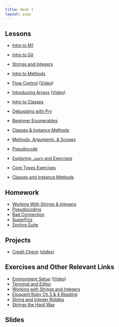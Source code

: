```yaml
---
title: Week 1
layout: page
---
```


## Lessons

* [Intro to M1](slides/intro_to_m1)
* [Intro to Git](lessons/intro_to_git)
* [Strings and Integers](lessons/strings_and_integers)
* [Intro to Methods](lessons/intro_to_methods)
* [Flow Control](lessons/flow_control) ([Video](https://www.youtube.com/watch?v=iZkQWR9_RpY))
* [Introducing Arrays](lessons/arrays_101) ([Video](https://www.youtube.com/watch?v=nlwU1YtQ9SU))
* [Intro to Classes](lessons/intro_to_classes)
* [Debugging with Pry](lessons/debugging_with_pry)
* [Beginner Enumerables](lessons/beginner_enumerables)  
* [Classes & Instance Methods](lessons/classes_and_instance_methods)
* [Methods, Arguments, & Scopes](lessons/methods_arguments_and_scopes.markdown)








* [Pseudocode](lessons/pseudocoding101)
* [Exploring `.each` and Exercises](lessons/primer_on_each)
* [Core Types Exercises](https://github.com/turingschool/ruby-exercises/tree/master/core-types)
* [Classes and Instance Methods](lessons/classes_instances_methods)

## Homework

* [Working With Strings & Integers](https://github.com/turingschool/challenges/blob/master/working_with_strings_and_integers.markdown)
* [Pseudocoding](student_homework/pseudocoding_homework.md)
* [Bad Connection](student_homework/bad_connection.md)
* [SuperFizz](student_homework/super_fizz.md)
* [Sorting Suite](projects/sorting_suite.markdown)

## Projects

* [Credit Check](projects/credit_check.markdown) ([slides](slides/credit_check))

## Exercises and Other Relevant Links

* [Environment Setup](lessons/environment_setup) ([Video](https://vimeo.com/154607937))
* [Terminal and Editor](https://github.com/turingschool/curriculum/blob/master/source/academy/workshops/terminal_and_editor.markdown)
* [Working with Strings and Integers](https://github.com/turingschool/challenges/blob/master/working_with_strings_and_integers.markdown)
* [Eloquent Ruby Ch 3 & 4 Reading](https://github.com/turingschool/challenges/blob/master/eloquent_ruby_arrays_and_strings.markdown)
* [String and Integer Riddles](https://github.com/turingschool/challenges/blob/master/string-and-integer-riddles.markdown)
* [Strings the Hard Way](https://github.com/turingschool/challenges/blob/master/strings_the_hard_way.markdown)

## Slides



<!-- ## OLD:
* [Core Types (Foxtrot)](https://github.com/turingschool/ruby-exercises/tree/master/core-types)
* [Mythical Creatures](https://github.com/turingschool/ruby-exercises/blob/master/mythical-creatures/)
 -->
